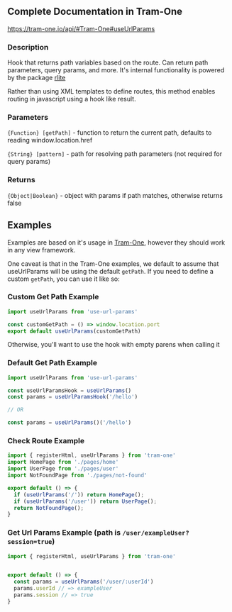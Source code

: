 ## Complete Documentation in Tram-One
https://tram-one.io/api/#Tram-One#useUrlParams

### Description
Hook that returns path variables based on the route.
Can return path parameters, query params, and more.
It's internal functionality is powered by the package
[rlite](https://www.npmjs.com/package/rlite-router)

Rather than using XML templates to define routes, this method enables
routing in javascript using a hook like result.

### Parameters
`{Function} [getPath]` - function to return the current path, defaults to reading window.location.href


`{String} [pattern]` - path for resolving path parameters (not required for query params)

### Returns
`{Object|Boolean}` - object with params if path matches, otherwise returns false

## Examples
Examples are based on it's usage in [Tram-One](https://tram-one.io), however they should work in any view framework.

One caveat is that in the Tram-One examples, we default to assume that useUrlParams will be using the default `getPath`. If you need to define a custom `getPath`, you can use it like so:
### Custom Get Path Example
```javascript
import useUrlParams from 'use-url-params'

const customGetPath = () => window.location.port
export default useUrlParams(customGetPath)
```

Otherwise, you'll want to use the hook with empty parens when calling it

### Default Get Path Example
```javascript
import useUrlParams from 'use-url-params'

const useUrlParamsHook = useUrlParams()
const params = useUrlParamsHook('/hello')

// OR

const params = useUrlParams()('/hello')
```


### Check Route Example
```javascript
import { registerHtml, useUrlParams } from 'tram-one'
import HomePage from './pages/home'
import UserPage from './pages/user'
import NotFoundPage from './pages/not-found'

export default () => {
  if (useUrlParams('/')) return HomePage();
  if (useUrlParams('/user')) return UserPage();
  return NotFoundPage();
}
```

### Get Url Params Example (path is `/user/exampleUser?session=true`)
```javascript
import { registerHtml, useUrlParams } from 'tram-one'


export default () => {
  const params = useUrlParams('/user/:userId')
  params.userId // => exampleUser
  params.session // => true
}
```
